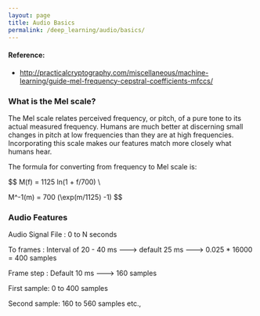 ```yaml
---
layout: page
title: Audio Basics
permalink: /deep_learning/audio/basics/
---
```


#### Reference:
- http://practicalcryptography.com/miscellaneous/machine-learning/guide-mel-frequency-cepstral-coefficients-mfccs/

### What is the Mel scale?

The Mel scale relates perceived frequency, or pitch,
of a pure tone to its actual measured frequency.
Humans are much better at discerning small changes
in pitch at low frequencies than they are at high frequencies.
Incorporating this scale makes our features match more closely
what humans hear.

The formula for converting from frequency to Mel scale is:

$$
M(f) = 1125 ln(1 + f/700) \\

M^-1(m) = 700 (\exp(m/1125) -1)
$$

### Audio Features

Audio Signal File : 0 to N seconds

To frames : Interval of 20 - 40 ms ---> default 25 ms ---> 0.025 * 16000 = 400 samples

Frame step : Default 10 ms ---> 160 samples

First sample: 0 to 400 samples

Second sample: 160 to 560 samples etc.,
